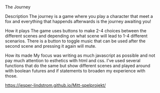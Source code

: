 The Journey

Description
The journey is a game where you play a character that meet a fox and everything that happends afterwards is the journey awaiting you!

How it plays
The game uses buttons to make 2-4 choices between the different scenes and depending on what scene will lead to 1-4 different scenarios. There is a button to toggle music that can be used after the second scene and pressing it again will mute.

How its made
My focus was writing as much javascript as possible and not pay much attention to esthetics with html and css. I've used several
functions that do the same but show different scenes and played around with boolean futures and if statements to broaden my experience with those.

https://jesper-lindstrom.github.io/Mitt-spelprojekt/
